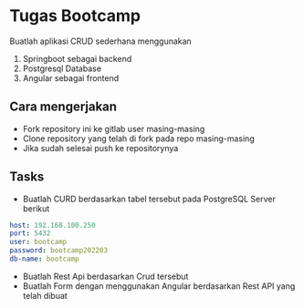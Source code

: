 # Tugas Bootcamp

Buatlah aplikasi CRUD sederhana menggunakan 

1. Springboot sebagai backend
2. Postgresql Database
3. Angular sebagai frontend

## Cara mengerjakan

- Fork repository ini ke gitlab user masing-masing
- Clone repository yang telah di fork pada repo masing-masing
- Jika sudah selesai push ke repositorynya

## Tasks

- Buatlah CURD berdasarkan tabel tersebut pada PostgreSQL Server berikut

```yaml
host: 192.168.100.250
port: 5432
user: bootcamp
password: bootcamp202203
db-name: bootcamp
```

- Buatlah Rest Api berdasarkan Crud tersebut
- Buatlah Form dengan menggunakan Angular berdasarkan Rest API yang telah dibuat
